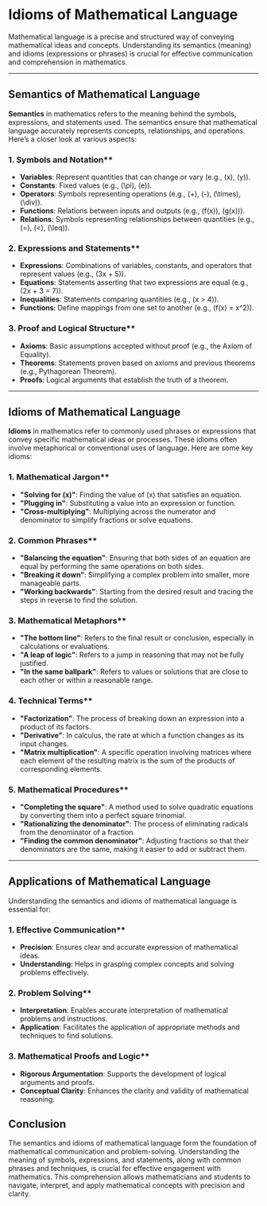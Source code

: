 # Idioms of Mathematical Language

Mathematical language is a precise and structured way of conveying mathematical ideas and concepts. Understanding its semantics (meaning) and idioms (expressions or phrases) is crucial for effective communication and comprehension in mathematics.

---

## **Semantics of Mathematical Language**

**Semantics** in mathematics refers to the meaning behind the symbols, expressions, and statements used. The semantics ensure that mathematical language accurately represents concepts, relationships, and operations. Here’s a closer look at various aspects:

### 1. **Symbols and Notation****

- **Variables**: Represent quantities that can change or vary (e.g., \(x\), \(y\)).
- **Constants**: Fixed values (e.g., \(\pi\), \(e\)).
- **Operators**: Symbols representing operations (e.g., \(+\), \(-\), \(\times\), \(\div\)).
- **Functions**: Relations between inputs and outputs (e.g., \(f(x)\), \(g(x)\)).
- **Relations**: Symbols representing relationships between quantities (e.g., \(=\), \(<\), \(\leq\)).

### 2. **Expressions and Statements****

- **Expressions**: Combinations of variables, constants, and operators that represent values (e.g., \(3x + 5\)).
- **Equations**: Statements asserting that two expressions are equal (e.g., \(2x + 3 = 7\)).
- **Inequalities**: Statements comparing quantities (e.g., \(x > 4\)).
- **Functions**: Define mappings from one set to another (e.g., \(f(x) = x^2\)).

### 3. **Proof and Logical Structure****

- **Axioms**: Basic assumptions accepted without proof (e.g., the Axiom of Equality).
- **Theorems**: Statements proven based on axioms and previous theorems (e.g., Pythagorean Theorem).
- **Proofs**: Logical arguments that establish the truth of a theorem.

---

## **Idioms of Mathematical Language**

**Idioms** in mathematics refer to commonly used phrases or expressions that convey specific mathematical ideas or processes. These idioms often involve metaphorical or conventional uses of language. Here are some key idioms:

### 1. **Mathematical Jargon****

- **"Solving for \(x\)"**: Finding the value of \(x\) that satisfies an equation.
- **"Plugging in"**: Substituting a value into an expression or function.
- **"Cross-multiplying"**: Multiplying across the numerator and denominator to simplify fractions or solve equations.

### 2. **Common Phrases****

- **"Balancing the equation"**: Ensuring that both sides of an equation are equal by performing the same operations on both sides.
- **"Breaking it down"**: Simplifying a complex problem into smaller, more manageable parts.
- **"Working backwards"**: Starting from the desired result and tracing the steps in reverse to find the solution.

### 3. **Mathematical Metaphors****

- **"The bottom line"**: Refers to the final result or conclusion, especially in calculations or evaluations.
- **"A leap of logic"**: Refers to a jump in reasoning that may not be fully justified.
- **"In the same ballpark"**: Refers to values or solutions that are close to each other or within a reasonable range.

### 4. **Technical Terms****

- **"Factorization"**: The process of breaking down an expression into a product of its factors.
- **"Derivative"**: In calculus, the rate at which a function changes as its input changes.
- **"Matrix multiplication"**: A specific operation involving matrices where each element of the resulting matrix is the sum of the products of corresponding elements.

### 5. **Mathematical Procedures****

- **"Completing the square"**: A method used to solve quadratic equations by converting them into a perfect square trinomial.
- **"Rationalizing the denominator"**: The process of eliminating radicals from the denominator of a fraction.
- **"Finding the common denominator"**: Adjusting fractions so that their denominators are the same, making it easier to add or subtract them.

---

## **Applications of Mathematical Language**

Understanding the semantics and idioms of mathematical language is essential for:

### 1. **Effective Communication****

- **Precision**: Ensures clear and accurate expression of mathematical ideas.
- **Understanding**: Helps in grasping complex concepts and solving problems effectively.

### 2. **Problem Solving****

- **Interpretation**: Enables accurate interpretation of mathematical problems and instructions.
- **Application**: Facilitates the application of appropriate methods and techniques to find solutions.

### 3. **Mathematical Proofs and Logic****

- **Rigorous Argumentation**: Supports the development of logical arguments and proofs.
- **Conceptual Clarity**: Enhances the clarity and validity of mathematical reasoning.

## **Conclusion**

The semantics and idioms of mathematical language form the foundation of mathematical communication and problem-solving. Understanding the meaning of symbols, expressions, and statements, along with common phrases and techniques, is crucial for effective engagement with mathematics. This comprehension allows mathematicians and students to navigate, interpret, and apply mathematical concepts with precision and clarity.